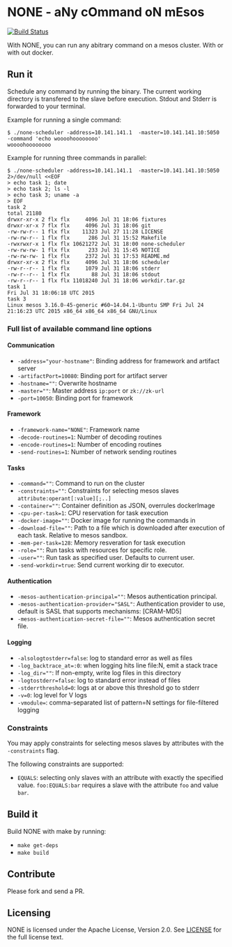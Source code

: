 # NONE - aNy cOmmand oN mEsos

[![Build Status](https://travis-ci.org/felixb/none.svg)](https://travis-ci.org/felixb/none)

With NONE, you can run any abitrary command on a mesos cluster. With or with out docker.

## Run it

Schedule any command by running the binary.
The current working directory is transfered to the slave before execution.
Stdout and Stderr is forwarded to your terminal.

Example for running a single command:

    $ ./none-scheduler -address=10.141.141.1  -master=10.141.141.10:5050  -command 'echo woooohoooooooo'
    woooohoooooooo

Example for running three commands in parallel:

    $ ./none-scheduler -address=10.141.141.1  -master=10.141.141.10:5050 2>/dev/null <<EOF
    > echo task 1; date
    > echo task 2; ls -l
    > echo task 3; uname -a
    > EOF
    task 2
    total 21180
    drwxr-xr-x 2 flx flx     4096 Jul 31 18:06 fixtures
    drwxr-xr-x 7 flx flx     4096 Jul 31 18:06 git
    -rw-rw-r-- 1 flx flx    11323 Jul 27 11:28 LICENSE
    -rw-rw-r-- 1 flx flx      286 Jul 31 15:52 Makefile
    -rwxrwxr-x 1 flx flx 10621272 Jul 31 18:00 none-scheduler
    -rw-rw-rw- 1 flx flx      233 Jul 31 15:45 NOTICE
    -rw-rw-rw- 1 flx flx     2372 Jul 31 17:53 README.md
    drwxr-xr-x 2 flx flx     4096 Jul 31 18:06 scheduler
    -rw-r--r-- 1 flx flx     1079 Jul 31 18:06 stderr
    -rw-r--r-- 1 flx flx       88 Jul 31 18:06 stdout
    -rw-r--r-- 1 flx flx 11018240 Jul 31 18:06 workdir.tar.gz
    task 1
    Fri Jul 31 18:06:18 UTC 2015
    task 3
    Linux mesos 3.16.0-45-generic #60~14.04.1-Ubuntu SMP Fri Jul 24 21:16:23 UTC 2015 x86_64 x86_64 x86_64 GNU/Linux

### Full list of available command line options

#### Communication

 * `-address="your-hostname"`: Binding address for framework and artifact server
 * `-artifactPort=10080`: Binding port for artifact server
 * `-hostname=""`: Overwrite hostname
 * `-master=""`: Master address `ip:port` or `zk://zk-url`
 * `-port=10050`: Binding port for framework

#### Framework

 * `-framework-name="NONE"`: Framework name
 * `-decode-routines=1`: Number of decoding routines
 * `-encode-routines=1`: Number of encoding routines
 * `-send-routines=1`: Number of network sending routines

#### Tasks

 * `-command=""`: Command to run on the cluster
 * `-constraints=""`: Constraints for selecting mesos slaves `attribute:operant[:value][;..]`
 * `-container=""`: Container definition as JSON, overrules dockerImage
 * `-cpu-per-task=1`: CPU reservation for task execution
 * `-docker-image=""`: Docker image for running the commands in
 * `-download-file=""`: Path to a file which is downloaded after execution of each task. Relative to mesos sandbox.
 * `-mem-per-task=128`: Memory resveration for task execution
 * `-role=""`: Run tasks with resources for specific role.
 * `-user=""`: Run task as specified user. Defaults to current user.
 * `-send-workdir=true`: Send current working dir to executor.

#### Authentication

 * `-mesos-authentication-principal=""`: Mesos authentication principal.
 * `-mesos-authentication-provider="SASL"`: Authentication provider to use, default is SASL that supports mechanisms: [CRAM-MD5]
 * `-mesos-authentication-secret-file=""`: Mesos authentication secret file.

#### Logging

 * `-alsologtostderr=false`: log to standard error as well as files
 * `-log_backtrace_at=:0`: when logging hits line file:N, emit a stack trace
 * `-log_dir=""`: If non-empty, write log files in this directory
 * `-logtostderr=false`: log to standard error instead of files
 * `-stderrthreshold=0`: logs at or above this threshold go to stderr
 * `-v=0`: log level for V logs
 * `-vmodule=`: comma-separated list of pattern=N settings for file-filtered logging

### Constraints

You may apply constraints for selecting mesos slaves by attributes with the `-constraints` flag.

The following constraints are supported:

* `EQUALS`: selecting only slaves with an attribute with exactly the specified value. `foo:EQUALS:bar` requires a slave with the attribute `foo` and value `bar`.

## Build it

Build NONE with make by running:

 * `make get-deps`
 * `make build`

## Contribute

Please fork and send a PR.

## Licensing

NONE is licensed under the Apache License, Version 2.0. See
[LICENSE](https://github.com/felixb/none/blob/master/LICENSE) for the full
license text.
